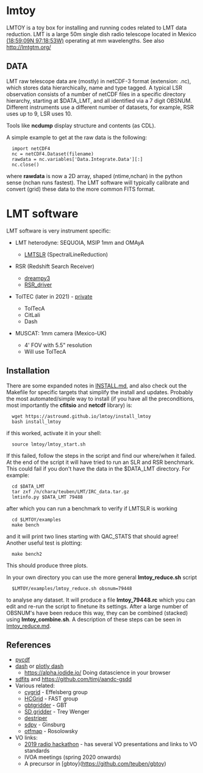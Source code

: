 # lmtoy

LMTOY is a toy box for installing and running codes related to LMT data reduction. 
LMT is a large 50m single dish radio telescope located in Mexico 
[(18:59:09N 97:18:53W)](https://www.google.com/maps/place/Large+Millimeter+Telescope/@18.9841105,-97.3258267,6245m/data=!3m1!1e3!4m5!3m4!1s0x85c516fb67a4820f:0xf9b66dcc651fb6e9!8m2!3d18.9857333!4d-97.3148183)
operating at mm wavelengths. See also http://lmtgtm.org/


## DATA

LMT raw telescope data are (mostly) in netCDF-3 format (extension: .nc), which stores
data hierarchically, name and type tagged.
A typical LSR observation consists of a number of netCDF files in a specific directory hierarchy, starting at
$DATA_LMT, and all identified via a 7 digit OBSNUM.  Different instruments
use a different number of datasets, for example, RSR uses up to 9, LSR uses 10.

Tools like **ncdump** display structure and contents (as CDL).

A simple example to get at the raw data is the following:

      import netCDF4
      nc = netCDF4.Dataset(filename)
      rawdata = nc.variables['Data.Integrate.Data'][:]
      nc.close()

where **rawdata** is now a 2D array, shaped (ntime,nchan) in the python sense (nchan runs fastest).
The LMT software will typically calibrate and convert (grid) these data to the more common FITS format.


# LMT software

LMT software is very instrument specific:


* LMT heterodyne: SEQUOIA, MSIP 1mm and OMAyA
  * [LMTSLR](https://github.com/lmt-heterodyne/SpectralLineReduction)   (SpectralLineReduction)  

* RSR (Redshift Search Receiver)
  * [dreampy3](https://github.com/lmt-heterodyne/dreampy3)
  * [RSR_driver](https://github.com/LMTdevs/RSR_driver)

* TolTEC (later in 2021) - [private](https://github.com/toltec-astro)
  * TolTecA
  * CitLali
  * Dash

* MUSCAT: 1mm camera (Mexico-UK)
  *  4' FOV with 5.5" resolution
  *  Will use TolTecA


## Installation

There are some expanded notes in [INSTALL.md](INSTALL.md), and also check out the
Makefile for specific targets that simplify the install and updates. Probably the most automated/simple
way to install (if you have all the preconditions, most importantly the **cfitsio** and **netcdf** library) is:

      wget https://astroumd.github.io/lmtoy/install_lmtoy
      bash install_lmtoy

if this worked, activate it in your shell:

      source lmtoy/lmtoy_start.sh

If this failed, follow the steps in the script and find our where/when it failed. At the end of the script it
will have tried to run an SLR and RSR benchmark. This could fail if you don't have the data in the
$DATA_LMT directory. For example:

      cd $DATA_LMT
      tar zxf /n/chara/teuben/LMT/IRC_data.tar.gz
      lmtinfo.py $DATA_LMT 79488

after which you can run a benchmark to verify if LMTSLR is working

      cd $LMTOY/examples
      make bench

and it will print two lines starting with QAC_STATS that should agree! Another useful
test is plotting:

      make bench2

This should produce three plots.


In your own directory you can use the more general **lmtoy_reduce.sh** script

      $LMTOY/examples/lmtoy_reduce.sh obsnum=79448

to analyse any dataset. It will produce
a file **lmtoy_79448.rc** which you can edit and re-run the script to finetune
its settings. After a large number of OBSNUM's have been reduce this way, they
can be combined (stacked) using **lmtoy_combine.sh**. A description of these
steps can be seen in 
[lmtoy_reduce.md](examples/lmtoy_reduce.md).

## References

* [pycdf](http://pysclint.sourceforge.net/pycdf)
* [dash](https://dash.plotly.com/) or [plotly dash](https://plotly.com/dash/)
  *  https://alpha.iodide.io/      Doing datascience in your browser
* [sdfits](https://fits.gsfc.nasa.gov/registry/sdfits.html) and https://github.com/timj/aandc-gsdd
* Various related:
  * [cygrid](https://github.com/bwinkel/cygrid) - Effelsberg group
  * [HCGrid](https://github.com/HWang-Summit/HCGrid) - FAST group
  * [gbtgridder](https://github.com/GreenBankObservatory/gbtgridder) - GBT
  * [SD gridder](https://github.com/tvwenger/sdgridder) - Trey Wenger
  * [destriper](https://github.com/low-sky/destriper)
  * [sdpy](https://github.com/keflavich/sdpy) - Ginsburg
  * [otfmap](https://github.com/low-sky/otfmap) - Rosolowsky
* VO links:
  * [2019 radio hackathon](https://www.asterics2020.eu/dokuwiki/doku.php?id=open:wp4:wp4techforum5:radiointhevo) - has several VO presentations and links to VO standards
  * IVOA meetings (spring 2020 onwards)
  * A precursor in [gbtoy}(https://github.com/teuben/gbtoy)

